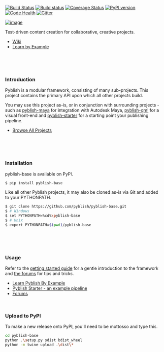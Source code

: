 [![Build Status][travis-image]][travis-link]
[![Build status][appveyor-image]](https://ci.appveyor.com/project/mottosso/pyblish)
[![Coverage Status][cover-image]][cover-link]
[![PyPI version][pypi-image]][pypi-link]
[![Code Health][landscape-image]][landscape-repo]
[![Gitter][gitter-image]](https://gitter.im/pyblish/pyblish-base?utm_source=badge&utm_medium=badge&utm_campaign=pr-badge&utm_content=badge)

[![image](https://cloud.githubusercontent.com/assets/2152766/12704326/b6ff015c-c850-11e5-91be-68d824526f13.png)](https://www.youtube.com/watch?v=j5uUTW702-U)

Test-driven content creation for collaborative, creative projects.

- [Wiki](../../wiki)
- [Learn by Example](http://learn.pyblish.com)

<br>
<br>
<br>

### Introduction

Pyblish is a modular framework, consisting of many sub-projects. This project contains the primary API upon which all other projects build.

You may use this project as-is, or in conjunction with surrounding projects - such as [pyblish-maya][] for integration with Autodesk Maya, [pyblish-qml][] for a visual front-end and [pyblish-starter][] for a starting point your publishing pipeline.

[pyblish-maya]: https://github.com/pyblish/pyblish-maya
[pyblish-qml]: https://github.com/pyblish/pyblish-qml
[pyblish-starter]: http://pyblish.com/pyblish-starter

- [Browse All Projects](https://github.com/pyblish)

<br>
<br>
<br>

### Installation

pyblish-base is available on PyPI.

```bash
$ pip install pyblish-base
```

Like all other Pyblish projects, it may also be cloned as-is via Git and added to your PYTHONPATH.

```bash
$ git clone https://github.com/pyblish/pyblish-base.git
$ # Windows
$ set PYTHONPATH=%cd%\pyblish-base
$ # Unix
$ export PYTHONPATH=$(pwd)/pyblish-base
```

<br>
<br>
<br>

### Usage

Refer to the [getting started guide](http://learn.pyblish.com) for a gentle introduction to the framework and [the forums](http://forums.pyblish.com) for tips and tricks.

- [Learn Pyblish By Example](http://learn.pyblish.com)
- [Pyblish Starter - an example pipeline](http://pyblish.com/pyblish-starter)
- [Forums](http://forums.pyblish.com)

[travis-image]: https://travis-ci.org/pyblish/pyblish-base.svg?branch=master
[travis-link]: https://travis-ci.org/pyblish/pyblish-base

[appveyor-image]: https://ci.appveyor.com/api/projects/status/github/pyblish/pyblish-base?svg=true

[cover-image]: https://coveralls.io/repos/pyblish/pyblish-base/badge.svg
[cover-link]: https://coveralls.io/r/pyblish/pyblish-base
[pypi-image]: https://badge.fury.io/py/pyblish-base.svg
[pypi-link]: http://badge.fury.io/py/pyblish-base
[landscape-image]: https://landscape.io/github/pyblish/pyblish-base/master/landscape.png
[landscape-repo]: https://landscape.io/github/pyblish/pyblish-base/master
[gitter-image]: https://badges.gitter.im/Join%20Chat.svg

<br>

### Upload to PyPI

To make a new release onto PyPI, you'll need to be mottosso and type this.

```bash
cd pyblish-base
python .\setup.py sdist bdist_wheel
python -m twine upload .\dist\*
```
